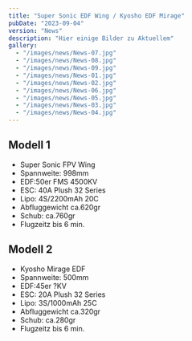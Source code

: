 ```yaml
---
title: "Super Sonic EDF Wing / Kyosho EDF Mirage"
pubDate: "2023-09-04"
version: "News"
description: "Hier einige Bilder zu Aktuellem"
gallery:
  - "/images/news/News-07.jpg"
  - "/images/news/News-08.jpg"
  - "/images/news/News-09.jpg"
  - "/images/news/News-01.jpg"
  - "/images/news/News-02.jpg"
  - "/images/news/News-06.jpg"
  - "/images/news/News-05.jpg"
  - "/images/news/News-03.jpg"
  - "/images/news/News-04.jpg"
---
```


## Modell 1

- Super Sonic FPV Wing
- Spannweite: 998mm
- EDF:50er FMS 4500KV
- ESC: 40A Plush 32 Series
- Lipo: 4S/2200mAh 20C
- Abfluggewicht ca.620gr
- Schub: ca.760gr
- Flugzeitz bis 6 min.

## Modell 2

- Kyosho Mirage EDF
- Spannweite: 500mm
- EDF:45er ?KV
- ESC: 20A Plush 32 Series
- Lipo: 3S/1000mAh 25C
- Abfluggewicht ca.320gr
- Schub: ca.280gr
- Flugzeitz bis 6 min.
